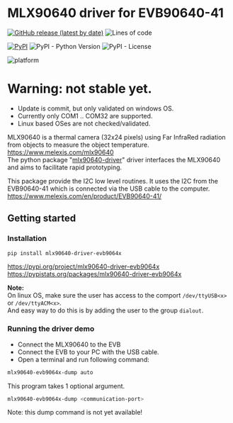 # MLX90640 driver for EVB90640-41

[![GitHub release (latest by date)](https://img.shields.io/github/v/release/melexis-fir/mlx90640-driver-evb9064x-py?label=github-latest-release-tag)](https://github.com/melexis-fir/mlx90640-driver-evb9064x-py/releases) ![Lines of code](https://img.shields.io/tokei/lines/github/melexis-fir/mlx90640-driver-evb9064x-py)  

[![PyPI](https://img.shields.io/pypi/v/mlx90640-driver-evb9064x)](https://pypi.org/project/mlx90640-driver-evb9064x) ![PyPI - Python Version](https://img.shields.io/pypi/pyversions/mlx90640-driver-evb9064x) ![PyPI - License](https://img.shields.io/pypi/l/mlx90640-driver-evb9064x)  

![platform](https://img.shields.io/badge/platform-Win10%20PC%20%7C%20linux%20PC%20%7C%20rasberry%20pi%204%20%7C%20Jetson%20Nano%20%7C%20beagle%20bone-lightgrey)  

# Warning: not stable yet.
- Update is commit, but only validated on windows OS.  
- Currently only COM1 .. COM32 are supported.  
- Linux based OSes are not checked/validated.


MLX90640 is a thermal camera (32x24 pixels) using Far InfraRed radiation from objects to measure the object temperature.  
https://www.melexis.com/mlx90640  
The python package "[mlx90640-driver](https://github.com/melexis-fir/mlx90640-driver-py)" driver interfaces the MLX90640 and aims to facilitate rapid prototyping.

This package provide the I2C low level routines.
It uses the I2C from the EVB90640-41 which is connected via the USB cable to the computer.  
https://www.melexis.com/en/product/EVB90640-41/  

## Getting started

### Installation


```bash
pip install mlx90640-driver-evb9064x
```

https://pypi.org/project/mlx90640-driver-evb9064x  
https://pypistats.org/packages/mlx90640-driver-evb9064x

__Note:__  
On linux OS, make sure the user has access to the comport  `/dev/ttyUSB<x>` or `/dev/ttyACM<x>`.  
And easy way to do this is by adding the user to the group `dialout`.

### Running the driver demo

* Connect the MLX90640 to the EVB
* Connect the EVB to your PC with the USB cable.  
* Open a terminal and run following command:  

```bash
mlx90640-evb9064x-dump auto
```

This program takes 1 optional argument.

```bash
mlx90640-evb9064x-dump <communication-port>
```

Note: this dump command is not yet available!
